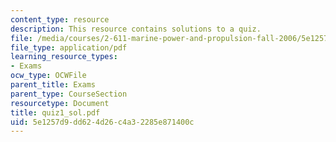 ```yaml
---
content_type: resource
description: This resource contains solutions to a quiz.
file: /media/courses/2-611-marine-power-and-propulsion-fall-2006/5e1257d9dd624d26c4a32285e871400c_quiz1_sol.pdf
file_type: application/pdf
learning_resource_types:
- Exams
ocw_type: OCWFile
parent_title: Exams
parent_type: CourseSection
resourcetype: Document
title: quiz1_sol.pdf
uid: 5e1257d9-dd62-4d26-c4a3-2285e871400c
---
```

